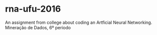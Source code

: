 # rna-ufu-2016
An assignment from college about coding an Artficial Neural Networking. Mineração de Dados, 6º periodo
